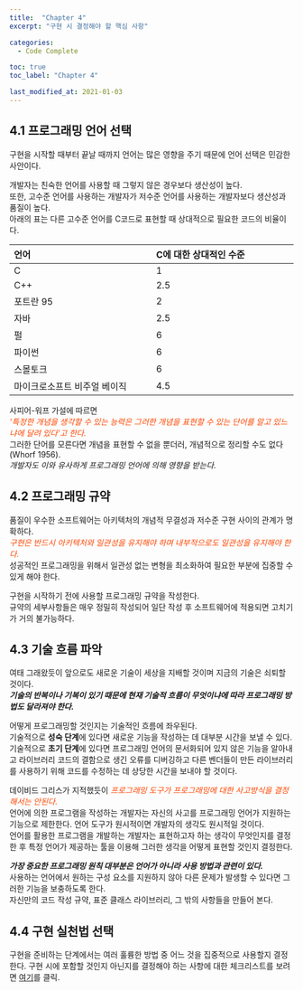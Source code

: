 ```yaml
---
title:  "Chapter 4"
excerpt: "구현 시 결정해야 할 핵심 사항"

categories:
  - Code Complete

toc: true
toc_label: "Chapter 4"

last_modified_at: 2021-01-03
---
```


## 4.1 프로그래밍 언어 선택
구현을 시작할 때부터 끝날 때까지 언어는 많은 영향을 주기 때문에 언어 선택은 민감한 사안이다.

개발자는 친숙한 언어를 사용할 때 그렇지 않은 경우보다 생산성이 높다.<br>
또한, 고수준 언어를 사용하는 개발자가 저수준 언어를 사용하는 개발자보다 생산성과 품질이 높다.<br>
아래의 표는 다른 고수준 언어를 C코드로 표현할 때 상대적으로 필요한 코드의 비율이다.

<table>
  <thead>
    <tr>
      <th style="text-align: left" width="250">언어</th>
      <th style="text-align: left" width="250">C에 대한 상대적인 수준</th>
    </tr>
  </thead>
  <tbody>
    <tr>
      <td style="text-align: left">C</td>
      <td style="text-align: left">1</td>
    </tr>
    <tr>
      <td style="text-align: left">C++</td>
      <td style="text-align: left">2.5</td>
    </tr>
    <tr>
      <td style="text-align: left">포트란 95</td>
      <td style="text-align: left">2</td>
    </tr>
    <tr>
      <td style="text-align: left">자바</td>
      <td style="text-align: left">2.5</td>
    </tr>
    <tr>
      <td style="text-align: left">펄</td>
      <td style="text-align: left">6</td>
    </tr>
    <tr>
      <td style="text-align: left">파이썬</td>
      <td style="text-align: left">6</td>
    </tr>
    <tr>
      <td style="text-align: left">스몰토크</td>
      <td style="text-align: left">6</td>
    </tr>
    <tr>
      <td style="text-align: left">마이크로소프트 비주얼 베이직</td>
      <td style="text-align: left">4.5</td>
    </tr>
  </tbody>
</table>

사피어-워프 가설에 따르면<br>
<i style="color: #FF4500;">'특정한 개념을 생각할 수 있는 능력은 그러한 개념을 표현할 수 있는 단어를 알고 있느냐에 달려 있다'고 한다.</i><br>
그러한 단어를 모른다면 개념을 표현할 수 없을 뿐더러, 개념적으로 정리할 수도 없다(Whorf 1956).<br>
*개발자도 이와 유사하게 프로그래밍 언어에 의해 영향을 받는다.*

## 4.2 프로그래밍 규약
품질이 우수한 소프트웨어는 아키텍처의 개념적 무결성과 저수준 구현 사이의 관계가 명확하다.<br>
<i style="color: #FF4500;">구현은 반드시 아키텍처와 일관성을 유지해야 하며 내부적으로도 일관성을 유지해야 한다.</i><br>
성공적인 프로그래밍을 위해서 일관성 없는 변형을 최소화하여 필요한 부분에 집중할 수 있게 해야 한다.

구현을 시작하기 전에 사용할 프로그래밍 규약을 작성한다.<br>
규약의 세부사항들은 매우 정밀히 작성되어 일단 작성 후 소프트웨어에 적용되면 고치기가 거의 불가능하다.

## 4.3 기술 흐름 파악
여태 그래왔듯이 앞으로도 새로운 기술이 세상을 지배할 것이며 지금의 기술은 쇠퇴할 것이다.<br>
***기술의 반복이나 기복이 있기 때문에 현재 기술적 흐름이 무엇이냐에 따라 프로그래밍 방법도 달라져야 한다.***

어떻게 프로그래밍할 것인지는 기술적인 흐름에 좌우된다.<br>
기술적으로 **성숙 단계**에 있다면 새로운 기능을 작성하는 데 대부분 시간을 보낼 수 있다.<br>
기술적으로 **초기 단계**에 있다면 프로그래밍 언어의 문서화되어 있지 않은 기능을 알아내고 라이브러리 코드의 결함으로 생긴 오류를 디버깅하고 다른 벤더들이 만든 라이브러리를 사용하기 위해 코드를 수정하는 데 상당한 시간을 보내야 할 것이다.

데이비드 그리스가 지적했듯이 <i style="color: #FF4500;">프로그래밍 도구가 프로그래밍에 대한 사고방식을 결정해서는 안된다.</i><br>
언어에 의한 프로그램을 작성하는 개발자는 자신의 사고를 프로그래밍 언어가 지원하는 기능으로 제한한다. 언어 도구가 원시적이면 개발자의 생각도 원시적일 것이다.<br>
언어를 활용한 프로그램을 개발하는 개발자는 표현하고자 하는 생각이 무엇인지를 결정한 후 특정 언어가 제공하는 툴을 이용해 그러한 생각을 어떻게 표현할 것인지 결정한다.

***가장 중요한 프로그래밍 원칙 대부분은 언어가 아니라 사용 방법과 관련이 있다.***<br>
사용하는 언어에서 원하는 구성 요소를 지원하지 않아 다른 문제가 발생할 수 있다면 그러한 기능을 보충하도록 한다.<br>
자신만의 코드 작성 규약, 표준 클래스 라이브러리, 그 밖의 사항들을 만들어 본다.

## 4.4 구현 실천법 선택
구현을 준비하는 단계에서는 여러 훌륭한 방법 중 어느 것을 집중적으로 사용할지 결정한다.
구현 시에 포함할 것인지 아닌지를 결정해야 하는 사항에 대한 체크리스트를 보려면 [여기](https://Geniemo.github.io/code%20complete/Ch04/codingmethodchecklist/)를 클릭.